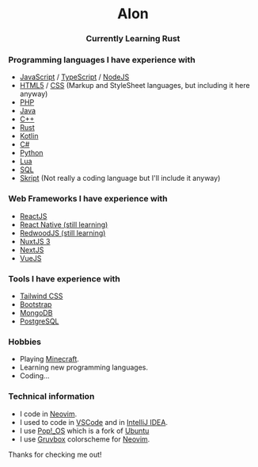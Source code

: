 <h1 align="center">Alon</h1>
<h3 align="center">Currently Learning Rust</h3>

### Programming languages I have experience with
- [JavaScript](https://www.javascript.com) / [TypeScript](https://www.typescriptlang.org) / [NodeJS](https://nodejs.org)
- [HTML5](https://en.wikipedia.org/wiki/HTML5) / [CSS](https://en.wikipedia.org/wiki/CSS) (Markup and StyleSheet languages, but including it here anyway)
- [PHP](https://www.php.net)
- [Java](https://www.oracle.com/java)
- [C++](https://en.wikipedia.org/wiki/C%2B%2B)
- [Rust](https://www.rust-lang.org)
- [Kotlin](https://kotlinlang.org)
- [C#](https://en.wikipedia.org/wiki/C_Sharp_(programming_language))
- [Python](https://www.python.org)
- [Lua](https://www.lua.org)
- [SQL](https://en.wikipedia.org/wiki/SQL)
- [Skript](https://dev.bukkit.org/projects/skript) (Not really a coding language but I'll include it anyway)

### Web Frameworks I have experience with
- [ReactJS](https://reactjs.org)
- [React Native (still learning)](https://reactnative.dev)
- [RedwoodJS (still learning)](https://redwoodjs.com)
- [NuxtJS 3](https://v3.nuxtjs.org)
- [NextJS](https://nextjs.org)
- [VueJS](https://vuejs.org)

### Tools I have experience with
- [Tailwind CSS](https://tailwindcss.com)
- [Bootstrap](https://getbootstrap.com)
- [MongoDB](https://www.mongodb.com)
- [PostgreSQL](https://www.postgresql.org)

### Hobbies
- Playing [Minecraft](https://minecraft.net).
- Learning new programming languages.
- Coding...

### Technical information
- I code in [Neovim](https://neovim.io).
- I used to code in [VSCode](https://code.visualstudio.com) and in [IntelliJ IDEA](https://www.jetbrains.com/idea).
- I use [Pop!\_OS](https://pop.system76.com) which is a fork of [Ubuntu](https://ubuntu.com)
- I use [Gruvbox](https://github.com/gruvbox-community/gruvbox) colorscheme for [Neovim](https://neovim.io).

Thanks for checking me out!
